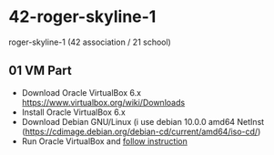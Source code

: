 # 42-roger-skyline-1 #
roger-skyline-1 (42 association / 21 school)

## 01 VM Part ##

* Download Oracle VirtualBox 6.x https://www.virtualbox.org/wiki/Downloads
* Install Oracle VirtualBox 6.x
* Download Debian GNU/Linux (i use debian 10.0.0  amd64 NetInst (https://cdimage.debian.org/debian-cd/current/amd64/iso-cd/)
* Run Oracle VirtualBox and [follow instruction](00-VM/README.md) 